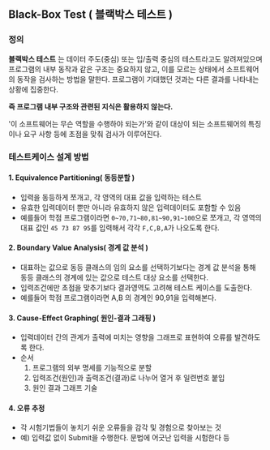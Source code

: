 ## Black-Box Test ( 블랙박스 테스트 )

### 정의
**블랙박스 테스트** 는 데이터 주도(중심) 또는 입/출력 중심의 테스트라고도 알려져있으며  
프로그램의 내부 동작과 같은 구조는 중요하지 않고, 이를 모르는 상태에서 소프트웨어의 동작을 검사하는 방법을 말한다.
프로그램이 기대했던 것과는 다른 결과를 나타내는 상황에 집중한다.

**즉 프로그램 내부 구조와 관련된 지식은 활용하지 않는다.**

'이 소프트웨어는 무슨 역할을 수행하야 되는가'와 같이 대상이 되는 소프트웨어의 특징이나 요구 사항 등에 초점을 맞춰 검사가 이루어진다.

### 테스트케이스 설계 방법

#### 1. Equivalence Partitioning( 동등분할 )
  - 입력을 동등하게 쪼개고, 각 영역의 대표 값을 입력하는 테스트
  - 유효한 입력데이터 뿐만 아니라 유효하지 않은 입력데이터도 포함할 수 있음
  - 예를들어 학점 프로그램이라면 `0~70,71~80,81~90,91~100`으로 쪼개고,
  각 영역의 대표 값인 `45 73 87 95`를 입력해서 각각 `F,C,B,A`가 나오도록 한다.

#### 2. Boundary Value Analysis( 경계 값 분석 )
  - 대표하는 값으로 동등 클래스의 임의 요소를 선택하기보다는 경계 값 분석을 통해 동등 클래스의 경계에 있는 값으로 테스트 대상 요소를 선택한다.
  - 입력조건에만 초점을 맞추기보다 결과영역도 고려해 테스트 케이스를 도출한다.
  - 예를들어 학점 프로그램이라면 A,B 의 경계인 90,91을 입력해본다.
#### 3. Cause-Effect Graphing( 원인-결과 그래핑 )
  - 입력데이터 간의 관계가 출력에 미치는 영향을 그래프로 표현하여 오류를 발견하도록 한다.
  - 순서
    1. 프로그램의 외부 명세를 기능적으로 분할
    2. 입력조건(원인)과 출력조건(결과)로 나누어 열거 후 일련번호 붙입
    3. 원인 결과 그래프 기술
#### 4. 오류 추정
  - 각 시험기법들이 놓치기 쉬운 오류들을 감각 및 경험으로 찾아보는 것
  - 예) 입력값 없이 Submit을 수행한다.
    문법에 어긋난 입력을 시험한다 등
